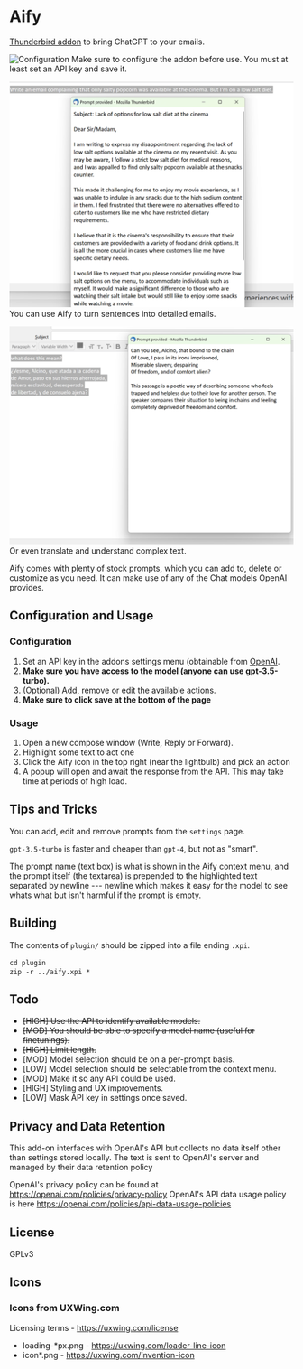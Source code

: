 # Aify

[Thunderbird addon](https://addons.thunderbird.net/en-GB/thunderbird/addon/aify/) to bring ChatGPT to your emails.

![Configuration](/screenshots/example.png)
Make sure to configure the addon before use. You must at least set an API key and save it.

![Expand short sentences into detailed text](/screenshots/example1.png)
You can use Aify to turn sentences into detailed emails.

![Translate or interpret complex text](/screenshots/example2.png)
Or even translate and understand complex text.

Aify comes with plenty of stock prompts, which you can add to, delete or customize as you need. It can make use of any of the Chat models OpenAI provides.

## Configuration and Usage

### Configuration

1. Set an API key in the addons settings menu (obtainable from [OpenAI](https://platform.openai.com/signup/).
2. **Make sure you have access to the model (anyone can use gpt-3.5-turbo).**
3. (Optional) Add, remove or edit the available actions.
4. **Make sure to click save at the bottom of the page**

### Usage

1. Open a new compose window (Write, Reply or Forward).
2. Highlight some text to act one
3. Click the Aify icon in the top right (near the lightbulb) and pick an action
4. A popup will open and await the response from the API. This may take time at periods of high load.

## Tips and Tricks

You can add, edit and remove prompts from the `settings` page.

`gpt-3.5-turbo` is faster and cheaper than `gpt-4`, but not as "smart".

The prompt name (text box) is what is shown in the Aify context menu, and the prompt itself (the textarea) is prepended to the highlighted text separated by newline --- newline which makes it easy for the model to see whats what but isn't harmful if the prompt is empty.

## Building

The contents of `plugin/` should be zipped into a file ending `.xpi`.

```
cd plugin
zip -r ../aify.xpi *
```

## Todo

- ~~[HIGH] Use the API to identify available models.~~
- ~~[MOD] You should be able to specify a model name (useful for finetunings).~~
- ~~[HIGH] Limit length.~~
- [MOD] Model selection should be on a per-prompt basis.
- [LOW] Model selection should be selectable from the context menu.
- [MOD] Make it so any API could be used.
- [HIGH] Styling and UX improvements.
- [LOW] Mask API key in settings once saved.

## Privacy and Data Retention

This add-on interfaces with OpenAI's API but collects no data itself other than settings stored locally.
The text is sent to OpenAI's server and managed by their data retention policy

OpenAI's privacy policy can be found at https://openai.com/policies/privacy-policy
OpenAI's API data usage policy is here https://openai.com/policies/api-data-usage-policies

## License

GPLv3

## Icons
### Icons from UXWing.com
Licensing terms - https://uxwing.com/license
- loading-*px.png - https://uxwing.com/loader-line-icon
- icon*.png - https://uxwing.com/invention-icon

